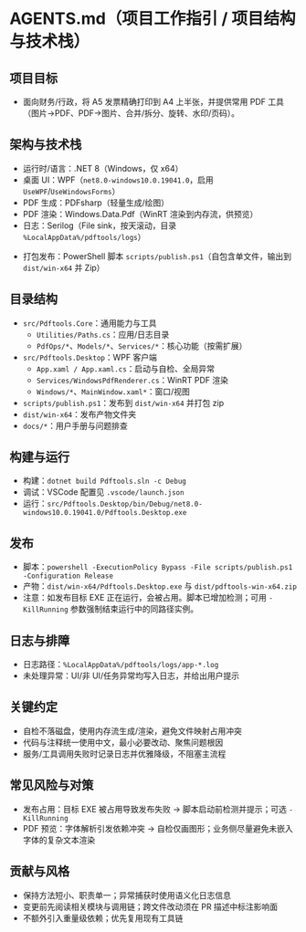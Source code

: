 # AGENTS.md（项目工作指引 / 项目结构与技术栈）

## 项目目标
- 面向财务/行政，将 A5 发票精确打印到 A4 上半张，并提供常用 PDF 工具（图片→PDF、PDF→图片、合并/拆分、旋转、水印/页码）。

## 架构与技术栈
- 运行时/语言：.NET 8（Windows，仅 x64）
- 桌面 UI：WPF（`net8.0-windows10.0.19041.0`，启用 `UseWPF`/`UseWindowsForms`）
- PDF 生成：PDFsharp（轻量生成/绘图）
- PDF 渲染：Windows.Data.Pdf（WinRT 渲染到内存流，供预览）
- 日志：Serilog（File sink，按天滚动，目录 `%LocalAppData%/pdftools/logs`）
<!-- 压缩依赖已取消 -->
- 打包发布：PowerShell 脚本 `scripts/publish.ps1`（自包含单文件，输出到 `dist/win-x64` 并 Zip）

## 目录结构
- `src/Pdftools.Core`：通用能力与工具
  - `Utilities/Paths.cs`：应用/日志目录
  - `PdfOps/*`、`Models/*`、`Services/*`：核心功能（按需扩展）
- `src/Pdftools.Desktop`：WPF 客户端
  - `App.xaml / App.xaml.cs`：启动与自检、全局异常
  - `Services/WindowsPdfRenderer.cs`：WinRT PDF 渲染
  <!-- 压缩模块调用器已移除 -->
  - `Windows/*`、`MainWindow.xaml*`：窗口/视图
- `scripts/publish.ps1`：发布到 `dist/win-x64` 并打包 zip
- `dist/win-x64`：发布产物文件夹
- `docs/*`：用户手册与问题排查

## 构建与运行
- 构建：`dotnet build Pdftools.sln -c Debug`
- 调试：VSCode 配置见 `.vscode/launch.json`
- 运行：`src/Pdftools.Desktop/bin/Debug/net8.0-windows10.0.19041.0/Pdftools.Desktop.exe`

## 发布
- 脚本：`powershell -ExecutionPolicy Bypass -File scripts/publish.ps1 -Configuration Release`
- 产物：`dist/win-x64/Pdftools.Desktop.exe` 与 `dist/pdftools-win-x64.zip`
- 注意：如发布目标 EXE 正在运行，会被占用。脚本已增加检测；可用 `-KillRunning` 参数强制结束运行中的同路径实例。

## 日志与排障
- 日志路径：`%LocalAppData%/pdftools/logs/app-*.log`
- 未处理异常：UI/非 UI/任务异常均写入日志，并给出用户提示
<!-- 压缩相关功能已移除 -->

## 关键约定
- 自检不落磁盘，使用内存流生成/渲染，避免文件映射占用冲突
- 代码与注释统一使用中文，最小必要改动、聚焦问题根因
- 服务/工具调用失败时记录日志并优雅降级，不阻塞主流程

## 常见风险与对策
- 发布占用：目标 EXE 被占用导致发布失败 → 脚本启动前检测并提示；可选 `-KillRunning`
- PDF 预览：字体解析引发依赖冲突 → 自检仅画图形；业务侧尽量避免未嵌入字体的复杂文本渲染
<!-- 不再依赖压缩外部工具 -->

## 贡献与风格
- 保持方法短小、职责单一；异常捕获时使用语义化日志信息
- 变更前先阅读相关模块与调用链；跨文件改动须在 PR 描述中标注影响面
- 不额外引入重量级依赖；优先复用现有工具链
